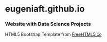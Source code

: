 # eugeniaft.github.io

### Website with Data Science Projects



HTML5 Bootstrap Template from [FreeHTML5.co](http://freehtml5.co/)
